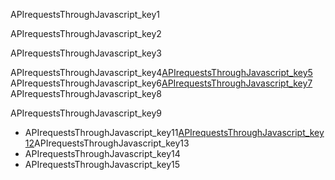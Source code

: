 APIrequestsThroughJavascript_key1


APIrequestsThroughJavascript_key2


APIrequestsThroughJavascript_key3


APIrequestsThroughJavascript_key4[APIrequestsThroughJavascript_key5](https://www.kirupa.com/html5/making_http_requests_js.htm)
APIrequestsThroughJavascript_key6[APIrequestsThroughJavascript_key7](https://www.codecademy.com/courses/javascript-beginner-en-EID4t/0/1?curriculum_id=5122e50456ef4d6c450008c1)
APIrequestsThroughJavascript_key8


APIrequestsThroughJavascript_key9
- APIrequestsThroughJavascript_key11[APIrequestsThroughJavascript_key12](https://codepen.io/freeCodeCamp/full/bELRjV)APIrequestsThroughJavascript_key13
- APIrequestsThroughJavascript_key14
- APIrequestsThroughJavascript_key15
